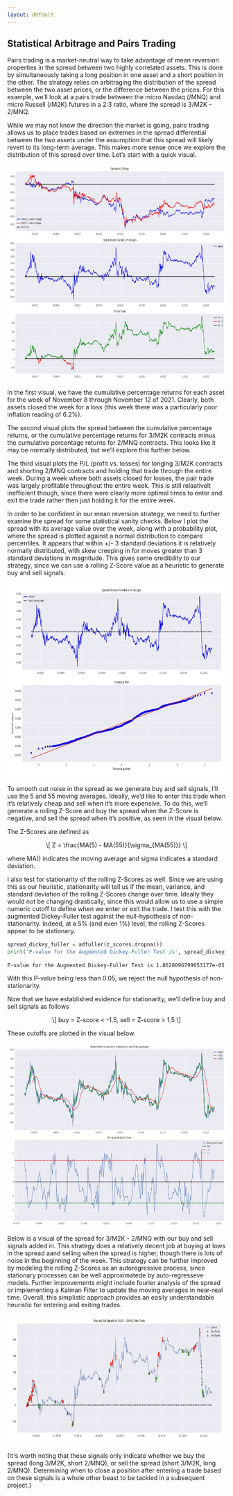 ```yaml
---
layout: default
---
```


## Statistical Arbitrage and Pairs Trading 

<script type="text/javascript" async="" src="https://cdnjs.cloudflare.com/ajax/libs/mathjax/2.7.4/MathJax.js?config=TeX-MML-AM_CHTML"></script> 

Pairs trading is a market-neutral way to take advantage of mean reversion properties in the spread between two highly correlated assets. This is done by simultaneously taking a long position in one asset and a short position in the other. The strategy relies on arbitraging the distribution of the spread between the two asset prices, or the difference between the prices.  For this example, we’ll look at a pairs trade between the micro Nasdaq (/MNQ) and micro Russell (/M2K) futures in a 2:3 ratio, where the spread is 3/M2K - 2/MNQ. 

While we may not know the direction the market is going, pairs trading allows us to place trades based on extremes in the spread differential between the two assets under the assumption that this spread will likely revert to its long-term average. This makes more sense once we explore the distribution of this spread over time. Let’s start with a quick visual. 

<img src="pairs_trade_exploration.jpg" width="1100" height="500">

In the first visual, we have the cumulative percentage returns for each asset for the week of November 8 through November 12 of 2021. Clearly, both assets closed the week for a loss (this week there was a particularly poor inflation reading of 6.2%). 

The second visual plots the spread between the cumulative percentage returns, or the cumulative percentage returns for 3/M2K contracts minus the cumulative percentage returns for 2/MNQ contracts. This looks like it may be normally distributed, but we’ll explore this further below. 

The third visual plots the P/L (profit vs. losses) for longing 3/M2K contracts and shorting 2/MNQ contracts and holding that trade through the entire week. During a week where both assets closed for losses, the pair trade was largely profitable throughout the entire week. This is still relaativelt inefficient though, since there were clearly more optimal times to enter and exit the trade rather then just holding it for the entire week. 

In order to be confident in our mean reversion strategy, we need to further examine the spread for some statistical sanity checks. Below I plot the spread with its average value over the week, along with a probability plot, where the spread is plotted against a normal distribution to compare percentiles. It appears that within +/- 3 standard deviations it is relatively normally distributed, with skew creeping in for moves greater than 3 standard deviations in magnitude. This gives some credibility to our strategy, since we can use a rolling Z-Score value as a heuristic to generate buy and sell signals. 

<img src="spread_normality.jpg" width="1300" height="450">

To smooth out noise in the spread as we generate buy and sell signals, I’ll use the 5 and 55 moving averages. Ideally, we’d like to enter this trade when it’s relatively cheap and sell when it’s more expensive. To do this, we’ll generate a rolling Z-Score and buy the spread when the Z-Score is negative, and sell the spread when it’s positive, as seen in the visual below. 

The Z-Scores are defined as 

<p><span class="math display">\[ Z = \frac{MA(5) - MA(55)}{\sigma_{MA(55)}} \]</span></p> 

where MA() indicates the moving average and sigma indicates a standard deviation. 

I also test for stationarity of the rolling Z-Scores as well. Since we are using this as our heuristic, stationarity will tell us if the mean, variance, and standard deviation of the rolling Z-Scores change over time. Ideally they would not be changing drastically, since this would allow us to use a simple numeric cutoff to define when we enter or exit the trade. I test this with the augmented Dickey-Fuller test against the null-hypothesis of non-stationarity. Indeed, at a 5% (and even 1%) level, the rolling Z-Scores appear to be stationary. 

```python 
spread_dickey_fuller = adfuller(z_scores.dropna())
print('P-value for the Augmented Dickey-Fuller Test is', spread_dickey_fuller[1])   
```
```
P-value for the Augmented Dickey-Fuller Test is 1.8628096799053177e-05 
```

With this P-value being less than 0.05, we reject the null hypothesis of non-stationarity. 

Now that we have established evidence for stationarity, we’ll define buy and sell signals as follows

<p><span class="math display">\[ buy = Z-score < -1.5, sell = Z-score > 1.5 \]</span></p> 

These cutoffs are plotted in the visual below. 

<img src="z_scores_moving_averages.jpg" width="1100" height="425">

Below is a visual of the spread for 3/M2K - 2/MNQ with our buy and sell signals added in. This strategy does a relatively decent job at buying at lows in the spread aand selling when the spread is higher, though there is lots of noise in the beginning of the week. This strategy can be further improved by modeling the rolling Z-Scores as an autoregressive process, since stationary processes can be well approximatede by auto-regresseve models. Further improvements might include fourier analysis of the spread or implementing a Kalman Filter to update the moving averages in near-real time. Overall, this simplistic approach provides an easily understandable heuristic for entering and exiting trades. 

<img src="final_trade_signals.jpg" width="1100" height="300"> 

(It's worth noting that these signals only indicate whether we buy the spread (long 3/M2K, short 2/MNQ), or sell the spread (short 3/M2K, long 2/MNQ). Determining when to close a position after entering a trade based on these signals is a whole other beast to be tackled in a subsequent project.) 

